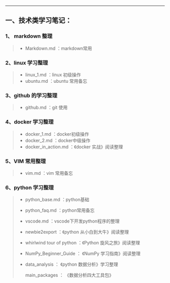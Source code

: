 ---

## 一、技术类学习笔记：

### 1、   markdown  整理

> * Markdown.md  ：markdown常用

### 2、linux 学习整理

> * linux_1.md    ：linux 初级操作
> * ubuntu.md    ：ubuntu 常用备忘

### 3、github 的学习整理

> * github.md    ：git 使用


### 4、docker 学习整理

> * docker_1.md  ：docker初级操作
> * docker_2.md   ：docker中级操作
> * docker_in_action.md     ：《docker 实战》阅读整理

### 5、VIM 常用整理

> * vim.md     ：vim 常用备忘


### 6、python 学习整理

> * python_base.md        ：python基础
> * python_faq.md  ：python常用备忘
> * vscode.md  ：vscode下开发python程序的整理
> * newbie2export ：《python 从小白到大牛》阅读整理
> * whirlwind tour of python ：《Python 旋风之旅》阅读整理
> * NumPy_Beginner_Guide  ： 《NumPy 学习指南》阅读整理
> * data_analysis  ： 《python 数据分析》学习整理
>
>   main_packages  ：  《数据分析四大工具包》